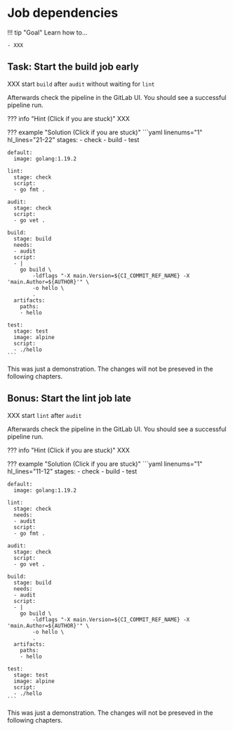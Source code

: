 # Job dependencies

!!! tip "Goal"
    Learn how to...

    - XXX

## Task: Start the build job early

XXX start `build` after `audit` without waiting for `lint`

Afterwards check the pipeline in the GitLab UI. You should see a successful pipeline run.

??? info "Hint (Click if you are stuck)"
    XXX

??? example "Solution (Click if you are stuck)"
    ```yaml linenums="1" hl_lines="21-22"
    stages:
    - check
    - build
    - test

    default:
      image: golang:1.19.2

    lint:
      stage: check
      script:
      - go fmt .

    audit:
      stage: check
      script:
      - go vet .

    build:
      stage: build
      needs:
      - audit
      script:
      - |
        go build \
            -ldflags "-X main.Version=${CI_COMMIT_REF_NAME} -X 'main.Author=${AUTHOR}'" \
            -o hello \
            .
      artifacts:
        paths:
        - hello

    test:
      stage: test
      image: alpine
      script:
      - ./hello
    ```

This was just a demonstration. The changes will not be preseved in the following chapters.

## Bonus: Start the lint job late

XXX start `lint` after `audit`

Afterwards check the pipeline in the GitLab UI. You should see a successful pipeline run.

??? info "Hint (Click if you are stuck)"
    XXX

??? example "Solution (Click if you are stuck)"
    ```yaml linenums="1" hl_lines="11-12"
    stages:
    - check
    - build
    - test

    default:
      image: golang:1.19.2

    lint:
      stage: check
      needs:
      - audit
      script:
      - go fmt .

    audit:
      stage: check
      script:
      - go vet .

    build:
      stage: build
      needs:
      - audit
      script:
      - |
        go build \
            -ldflags "-X main.Version=${CI_COMMIT_REF_NAME} -X 'main.Author=${AUTHOR}'" \
            -o hello \
            .
      artifacts:
        paths:
        - hello

    test:
      stage: test
      image: alpine
      script:
      - ./hello
    ```

This was just a demonstration. The changes will not be preseved in the following chapters.
